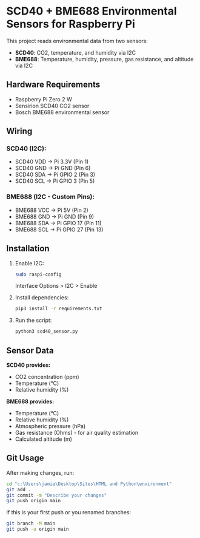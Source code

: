 # SCD40 + BME688 Environmental Sensors for Raspberry Pi

This project reads environmental data from two sensors:
- **SCD40**: CO2, temperature, and humidity via I2C
- **BME688**: Temperature, humidity, pressure, gas resistance, and altitude via I2C

## Hardware Requirements

- Raspberry Pi Zero 2 W
- Sensirion SCD40 CO2 sensor
- Bosch BME688 environmental sensor

## Wiring

### SCD40 (I2C):
- SCD40 VDD → Pi 3.3V (Pin 1)
- SCD40 GND → Pi GND (Pin 6)
- SCD40 SDA → Pi GPIO 2 (Pin 3)
- SCD40 SCL → Pi GPIO 3 (Pin 5)

### BME688 (I2C - Custom Pins):
- BME688 VCC → Pi 5V (Pin 2)
- BME688 GND → Pi GND (Pin 9)
- BME688 SDA → Pi GPIO 17 (Pin 11)
- BME688 SCL → Pi GPIO 27 (Pin 13)

## Installation

1. Enable I2C:
   ```bash
   sudo raspi-config
   ```
   Interface Options > I2C > Enable

2. Install dependencies:
   ```bash
   pip3 install -r requirements.txt
   ```

3. Run the script:
   ```bash
   python3 scd40_sensor.py
   ```

## Sensor Data

**SCD40 provides:**
- CO2 concentration (ppm)
- Temperature (°C)
- Relative humidity (%)

**BME688 provides:**
- Temperature (°C)
- Relative humidity (%)
- Atmospheric pressure (hPa)
- Gas resistance (Ohms) - for air quality estimation
- Calculated altitude (m)

## Git Usage

After making changes, run:

```bash
cd "c:\Users\jamie\Desktop\Sites\HTML and Python\environment"
git add .
git commit -m "Describe your changes"
git push origin main
```

If this is your first push or you renamed branches:

```bash
git branch -M main
git push -u origin main
```
